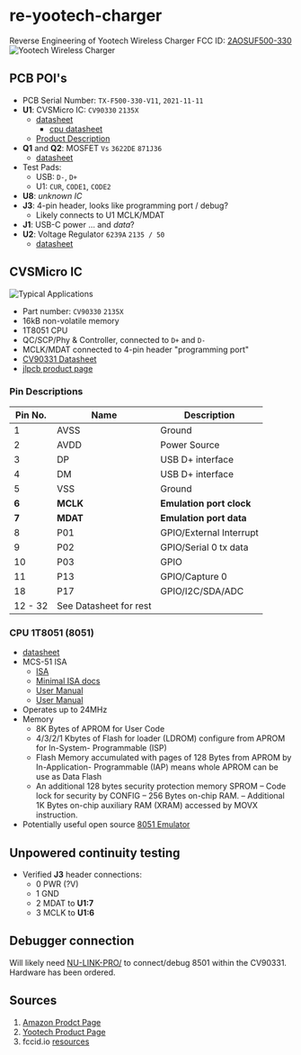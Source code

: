 # re-yootech-charger
Reverse Engineering of Yootech Wireless Charger FCC ID: [2AOSUF500-330](https://fccid.io/2AOSUF500-330)
![Yootech Wireless Charger ](https://m.media-amazon.com/images/I/61oIAKY9s1L._AC_SL1500_.jpg)
## PCB POI's
- PCB Serial Number: `TX-F500-330-V11`, `2021-11-11`
- **U1**: CVSMicro IC: `CV90330` `2135X`
  - [datasheet](https://static2.xunxiang.site/uploads/sites/547/2022/06/c5802f62f9b19c7a5d5f58fb09c67df9.pdf)
    - [cpu datasheet](https://www.nuvoton.com/resource-files/DS_MS51_8K_Series_EN_Rev1.00.pdf)
  - [Product Description](http://www.chipsvision.com.cn/en/product/82.html)
- **Q1** and **Q2**: MOSFET `Vs` `3622DE` `871J36`
  - [datasheet](https://www.vgsemi.com/upload/attachment/goods/VS3622DE.pdf)
- Test Pads:
  - USB: `D-`, `D+`
  - U1: `CUR`, `CODE1`, `CODE2`
- **U8**: _unknown IC_
- **J3**: 4-pin header, looks like programming port / debug?
  - Likely connects to U1 MCLK/MDAT
- **J1**: USB-C power ... and _data_?
- **U2**: Voltage Regulator `6239A` `2135 / 50`
  - [datasheet](https://static.chipdip.ru/lib/727/DOC043727527.pdf)

## CVSMicro IC
![Typical Applications](https://encrypted-tbn0.gstatic.com/images?q=tbn:ANd9GcRsBlzpf0kj5wMS2Zlhi8juTVe_riwVaPJSYw&s)
- Part number: `CV90330` `2135X`
- 16kB non-volatile memory
- 1T8051 CPU
- QC/SCP/Phy & Controller, connected to `D+` and `D-`
- MCLK/MDAT connected to 4-pin header "programming port"
- [CV90331 Datasheet](https://static2.xunxiang.site/uploads/sites/547/2022/06/c5802f62f9b19c7a5d5f58fb09c67df9.pdf)
- [jlpcb product page](https://jlcpcb.com/partdetail/-CV90331/C9900001993)
### Pin Descriptions
| Pin No. | Name | Description |
|---------|------|-------------|
| 1       | AVSS | Ground      |
| 2       | AVDD | Power Source |
| 3       |  DP  | USB D+ interface |
| 4       |  DM  | USB D+ interface |
| 5       | VSS  | Ground      |
| **6**       | **MCLK** | **Emulation port clock** |
| **7**       | **MDAT** | **Emulation port data** |
| 8       | P01  | GPIO/External Interrupt |
| 9       | P02  | GPIO/Serial 0 tx data |
| 10      | P03  | GPIO        |
| 11      | P13  | GPIO/Capture 0 |
| 18      | P17  | GPIO/I2C/SDA/ADC |
| 12 - 32 | See Datasheet for rest | |
### CPU 1T8051 (8051)
- [datasheet](https://www.nuvoton.com/resource-files/DS_MS51_8K_Series_EN_Rev1.00.pdf)
- MCS-51 ISA
  - [ISA](https://www.keil.com/dd/docs/datashts/intel/ism51.pdf)
  - [Minimal ISA docs](https://www2.pcs.usp.br/~labdig/manuais/MCS51-InstructionSet.pdf)
  - [User Manual](https://web.mit.edu/6.115/www/document/8051.pdf)
  - [User Manual](https://bitsavers.org/components/intel/8051/MCS-51_Users_Manual_Feb94.pdf)
- Operates up to 24MHz
- Memory
  - 8K Bytes of APROM for User Code
  - 4/3/2/1 Kbytes of Flash for loader (LDROM) configure from APROM for In-System-
Programmable (ISP)
  - Flash Memory accumulated with pages of 128 Bytes from APROM by In-Application-
Programmable (IAP) means whole APROM can be use as Data Flash
  - An additional 128 bytes security protection memory SPROM
  – Code lock for security by CONFIG
  – 256 Bytes on-chip RAM.
  – Additional 1K Bytes on-chip auxiliary RAM (XRAM) accessed by MOVX instruction.
- Potentially useful open source [8051 Emulator](https://github.com/jarikomppa/emu8051)

## Unpowered continuity testing
- Verified **J3** header connections:
  - 0 PWR (?V)
  - 1 GND
  - 2 MDAT to **U1:7**
  - 3 MCLK to **U1:6**
 
## Debugger connection
Will likely need [NU-LINK-PRO/](https://www.digikey.com/en/products/detail/nuvoton-technology-corporation/NU-LINK-PRO/3065247) to connect/debug 8501 within the CV90331. Hardware has been ordered.

## Sources
1. [Amazon Prodct Page](https://www.amazon.com/Wireless-Qi-Certified-Charging-Compatible-Qi-Enabled/dp/B079KZ49PJ)
2. [Yootech Product Page](https://yootech.net/services/)
3. fccid.io [resources](https://fccid.io/2AOSUF500-330)
